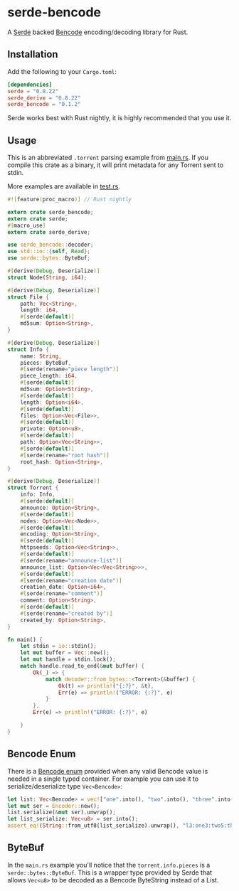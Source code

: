 # serde-bencode

A [Serde](https://github.com/serde-rs/serde) backed [Bencode](https://en.wikipedia.org/wiki/Bencode) encoding/decoding library for Rust.

## Installation

Add the following to your `Cargo.toml`:

```toml
[dependencies]
serde = "0.8.22"
serde_derive = "0.8.22"
serde_bencode = "0.1.2"
```

Serde works best with Rust nightly, it is highly recommended that you use
it.

## Usage

This is an abbreviated `.torrent` parsing example from
[main.rs](src/main.rs). If you compile this crate as a binary, it will
print metadata for any Torrent sent to stdin.

More examples are available in [test.rs](src/test.rs).

```rust
#![feature(proc_macro)] // Rust nightly

extern crate serde_bencode;
extern crate serde;
#[macro_use]
extern crate serde_derive;

use serde_bencode::decoder;
use std::io::{self, Read};
use serde::bytes::ByteBuf;

#[derive(Debug, Deserialize)]
struct Node(String, i64);

#[derive(Debug, Deserialize)]
struct File {
    path: Vec<String>,
    length: i64,
    #[serde(default)]
    md5sum: Option<String>,
}

#[derive(Debug, Deserialize)]
struct Info {
    name: String,
    pieces: ByteBuf,
    #[serde(rename="piece length")]
    piece_length: i64,
    #[serde(default)]
    md5sum: Option<String>,
    #[serde(default)]
    length: Option<i64>,
    #[serde(default)]
    files: Option<Vec<File>>,
    #[serde(default)]
    private: Option<u8>,
    #[serde(default)]
    path: Option<Vec<String>>,
    #[serde(default)]
    #[serde(rename="root hash")]
    root_hash: Option<String>,
}

#[derive(Debug, Deserialize)]
struct Torrent {
    info: Info,
    #[serde(default)]
    announce: Option<String>,
    #[serde(default)]
    nodes: Option<Vec<Node>>,
    #[serde(default)]
    encoding: Option<String>,
    #[serde(default)]
    httpseeds: Option<Vec<String>>,
    #[serde(default)]
    #[serde(rename="announce-list")]
    announce_list: Option<Vec<Vec<String>>>,
    #[serde(default)]
    #[serde(rename="creation date")]
    creation_date: Option<i64>,
    #[serde(rename="comment")]
    comment: Option<String>,
    #[serde(default)]
    #[serde(rename="created by")]
    created_by: Option<String>,
}

fn main() {
    let stdin = io::stdin();
    let mut buffer = Vec::new();
    let mut handle = stdin.lock();
    match handle.read_to_end(&mut buffer) {
        Ok(_) => {
            match decoder::from_bytes::<Torrent>(&buffer) {
                Ok(t) => println!("{:?}", &t),
                Err(e) => println!("ERROR: {:?}", e)
            }
        },
        Err(e) => println!("ERROR: {:?}", e)

    }
}
```

## Bencode Enum

There is a [Bencode enum](src/bencode_enum.rs) provided when any valid
Bencode value is needed in a single typed container. For example you can
use it to serialize/deserialize type `Vec<Bencode>`:

```rust
let list: Vec<Bencode> = vec!["one".into(), "two".into(), "three".into(), 4i64.into()];
let mut ser = Encoder::new();
list.serialize(&mut ser).unwrap();
let list_serialize: Vec<u8> = ser.into();
assert_eq!(String::from_utf8(list_serialize).unwrap(), "l3:one3:two5:threei4ee");
```

## ByteBuf

In the `main.rs` example you'll notice that the `torrent.info.pieces` is
a `serde::bytes::ByteBuf`. This is a wrapper type provided by Serde that
allows `Vec<u8>` to be decoded as a Bencode ByteString instead of a
List.
